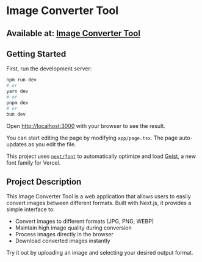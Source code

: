 # Image Converter Tool

## Available at: [Image Converter Tool](https://image-converter-tool-dggaew6ea-flnzbas-projects.vercel.app/)

## Getting Started

First, run the development server:

```bash
npm run dev
# or
yarn dev
# or
pnpm dev
# or
bun dev
```

Open [http://localhost:3000](http://localhost:3000) with your browser to see the result.

You can start editing the page by modifying `app/page.tsx`. The page auto-updates as you edit the file.

This project uses [`next/font`](https://nextjs.org/docs/app/building-your-application/optimizing/fonts) to automatically optimize and load [Geist](https://vercel.com/font), a new font family for Vercel.

## Project Description

This Image Converter Tool is a web application that allows users to easily convert images between different formats. Built with Next.js, it provides a simple interface to:

- Convert images to different formats (JPG, PNG, WEBP)
- Maintain high image quality during conversion
- Process images directly in the browser
- Download converted images instantly

Try it out by uploading an image and selecting your desired output format.
